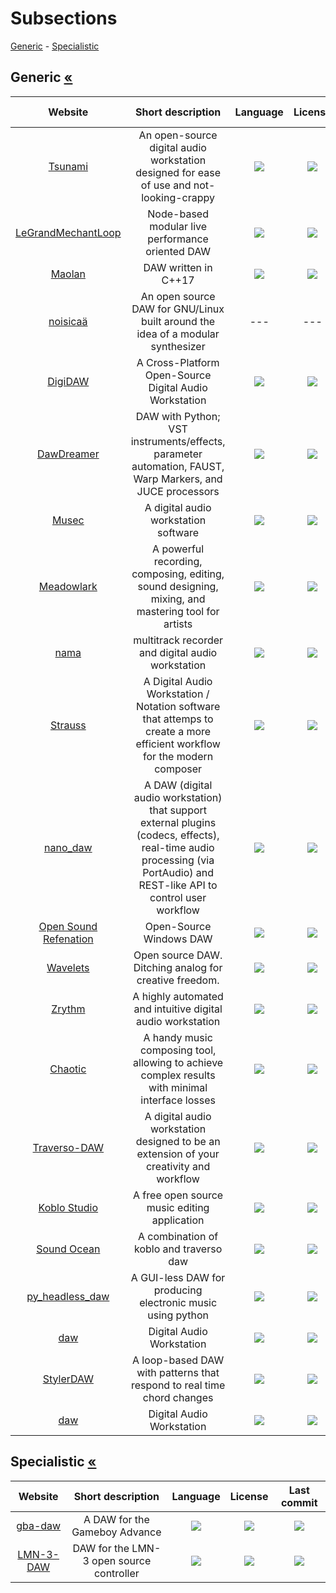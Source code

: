 # Subsections
[Generic](#generic-) - [Specialistic](#specialistic-)


## Generic [«](#subsections)
|Website|Short description|Language|License|Last commit|
|:-:|:-:|:-:|:-:|:-:|
|[Tsunami](https://github.com/momentarylapse/tsunami)|An open-source digital audio workstation designed for ease of use and not-looking-crappy|![](https://img.shields.io/github/languages/top/momentarylapse/tsunami?color=pink&style=flat-square)|![](https://flat.badgen.net/github/license/momentarylapse/tsunami?label=)|![](https://flat.badgen.net/github/last-commit/momentarylapse/tsunami?label=)|
|[LeGrandMechantLoop](http://benjamin.kuperberg.fr/lgml/en)|Node-based modular live performance oriented DAW|![](https://img.shields.io/github/languages/top/benkuper/LeGrandMechantLoop?color=pink&style=flat-square)|![](https://flat.badgen.net/github/license/benkuper/LeGrandMechantLoop?label=)|![](https://flat.badgen.net/github/last-commit/benkuper/LeGrandMechantLoop?label=)|
|[Maolan](https://github.com/maolan/libmaolan)|DAW written in C++17|![](https://img.shields.io/github/languages/top/maolan/libmaolan?color=pink&style=flat-square)|![](https://flat.badgen.net/github/license/maolan/libmaolan?label=)|![](https://flat.badgen.net/github/last-commit/maolan/libmaolan?label=)|
|[noisicaä](https://noisicaa.odahoda.de/)|An open source DAW for GNU/Linux built around the idea of a modular synthesizer|---|---|---|
|[DigiDAW](https://github.com/Dudejoe870/DigiDAW)|A Cross-Platform Open-Source Digital Audio Workstation|![](https://img.shields.io/github/languages/top/Dudejoe870/DigiDAW?color=pink&style=flat-square)|![](https://flat.badgen.net/github/license/Dudejoe870/DigiDAW?label=)|![](https://flat.badgen.net/github/last-commit/Dudejoe870/DigiDAW?label=)|
|[DawDreamer](https://github.com/DBraun/DawDreamer)|DAW with Python; VST instruments/effects, parameter automation, FAUST, Warp Markers, and JUCE processors|![](https://img.shields.io/github/languages/top/DBraun/DawDreamer?color=pink&style=flat-square)|![](https://flat.badgen.net/github/license/DBraun/DawDreamer?label=)|![](https://flat.badgen.net/github/last-commit/DBraun/DawDreamer?label=)|
|[Musec](https://github.com/xris1658/musec)|A digital audio workstation software|![](https://img.shields.io/github/languages/top/xris1658/musec?color=pink&style=flat-square)|![](https://flat.badgen.net/github/license/xris1658/musec?label=)|![](https://flat.badgen.net/github/last-commit/xris1658/musec?label=)|
|[Meadowlark](https://github.com/MeadowlarkDAW/Meadowlark)|A powerful recording, composing, editing, sound designing, mixing, and mastering tool for artists|![](https://img.shields.io/github/languages/top/MeadowlarkDAW/Meadowlark?color=pink&style=flat-square)|![](https://flat.badgen.net/github/license/MeadowlarkDAW/Meadowlark?label=)|![](https://flat.badgen.net/github/last-commit/MeadowlarkDAW/Meadowlark?label=)|
|[nama](https://freeshell.de/~bolangi/cgi1/nama.cgi/00home.html)|multitrack recorder and digital audio workstation|![](https://img.shields.io/github/languages/top/bolangi/nama?color=pink&style=flat-square)|![](https://flat.badgen.net/github/license/bolangi/nama?label=)|![](https://flat.badgen.net/github/last-commit/bolangi/nama?label=)|
|[Strauss](https://github.com/Noahdw/Strauss)|A Digital Audio Workstation / Notation software that attemps to create a more efficient workflow for the modern composer|![](https://img.shields.io/github/languages/top/Noahdw/Strauss?color=pink&style=flat-square)|![](https://flat.badgen.net/github/license/Noahdw/Strauss?label=)|![](https://flat.badgen.net/github/last-commit/Noahdw/Strauss?label=)|
|[nano_daw](https://github.com/abelkevich/nano_daw)|A DAW (digital audio workstation) that support external plugins (codecs, effects), real-time audio processing (via PortAudio) and REST-like API to control user workflow|![](https://img.shields.io/github/languages/top/abelkevich/nano_daw?color=pink&style=flat-square)|![](https://flat.badgen.net/github/license/abelkevich/nano_daw?label=)|![](https://flat.badgen.net/github/last-commit/abelkevich/nano_daw?label=)|
|[Open Sound Refenation](https://github.com/OSRTeam/OpenSoundRefenation)|Open-Source Windows DAW|![](https://img.shields.io/github/languages/top/OSRTeam/OpenSoundRefenation?color=pink&style=flat-square)|![](https://flat.badgen.net/github/license/OSRTeam/OpenSoundRefenation?label=)|![](https://flat.badgen.net/github/last-commit/OSRTeam/OpenSoundRefenation?label=)|
|[Wavelets](https://gitlab.com/epici/wavelets)|Open source DAW. Ditching analog for creative freedom.|![](https://img.shields.io/gitlab/languages/top/epici/wavelets?color=pink&style=flat-square)|![](https://flat.badgen.net/gitlab/license/epici/wavelets?label=)|![](https://flat.badgen.net/gitlab/last-commit/epici/wavelets?label=)|
|[Zrythm](https://www.zrythm.org/)|A highly automated and intuitive digital audio workstation|![](https://img.shields.io/github/languages/top/zrythm/zrythm?color=pink&style=flat-square)|![](https://flat.badgen.net/github/license/zrythm/zrythm?label=)|![](https://flat.badgen.net/github/last-commit/zrythm/zrythm?label=)|
|[Chaotic](https://github.com/dliganov/Chaotic-DAW)|A handy music composing tool, allowing to achieve complex results with minimal interface losses|![](https://img.shields.io/github/languages/top/dliganov/Chaotic-DAW?color=pink&style=flat-square)|![](https://flat.badgen.net/github/license/dliganov/Chaotic-DAW?label=)|![](https://flat.badgen.net/github/last-commit/dliganov/Chaotic-DAW?label=)|
|[Traverso-DAW](https://github.com/rsijrier/Traverso-DAW)|A digital audio workstation designed to be an extension of your creativity and workflow|![](https://img.shields.io/github/languages/top/rsijrier/Traverso-DAW?color=pink&style=flat-square)|![](https://flat.badgen.net/github/license/rsijrier/Traverso-DAW?label=)|![](https://flat.badgen.net/github/last-commit/rsijrier/Traverso-DAW?label=)|
|[Koblo Studio](https://github.com/octodo/koblo_software)|A free open source music editing application|![](https://img.shields.io/github/languages/top/octodo/koblo_software?color=pink&style=flat-square)|![](https://flat.badgen.net/github/license/octodo/koblo_software?label=)|![](https://flat.badgen.net/github/last-commit/octodo/koblo_software?label=)|
|[Sound Ocean](https://github.com/Reaper10/Sound-Ocean)|A combination of koblo and traverso daw|![](https://img.shields.io/github/languages/top/Reaper10/Sound-Ocean?color=pink&style=flat-square)|![](https://flat.badgen.net/github/license/Reaper10/Sound-Ocean?label=)|![](https://flat.badgen.net/github/last-commit/Reaper10/Sound-Ocean?label=)|
|[py_headless_daw](https://github.com/hq9000/py_headless_daw)|A GUI-less DAW for producing electronic music using python|![](https://img.shields.io/github/languages/top/hq9000/py_headless_daw?color=pink&style=flat-square)|![](https://flat.badgen.net/github/license/hq9000/py_headless_daw?label=)|![](https://flat.badgen.net/github/last-commit/hq9000/py_headless_daw?label=)|
|[daw](https://github.com/grc4kd/daw)|Digital Audio Workstation|![](https://img.shields.io/github/languages/top/grc4kd/daw?color=pink&style=flat-square)|![](https://flat.badgen.net/github/license/grc4kd/daw?label=)|![](https://flat.badgen.net/github/last-commit/grc4kd/daw?label=)|
|[StylerDAW](https://github.com/F3DoT48/StylerDAW)|A loop-based DAW with patterns that respond to real time chord changes|![](https://img.shields.io/github/languages/top/F3DoT48/StylerDAW?color=pink&style=flat-square)|![](https://flat.badgen.net/github/license/F3DoT48/StylerDAW?label=)|![](https://flat.badgen.net/github/last-commit/F3DoT48/StylerDAW?label=)|
|[daw](https://github.com/grc4kd/daw)|Digital Audio Workstation|![](https://img.shields.io/github/languages/top/grc4kd/daw?color=pink&style=flat-square)|![](https://flat.badgen.net/github/license/grc4kd/daw?label=)|![](https://flat.badgen.net/github/last-commit/grc4kd/daw?label=)|

## Specialistic [«](#subsections)
|Website|Short description|Language|License|Last commit|
|:-:|:-:|:-:|:-:|:-:|
|[gba-daw](https://github.com/emurray2/gba-daw)|A DAW for the Gameboy Advance|![](https://img.shields.io/github/languages/top/emurray2/gba-daw?color=pink&style=flat-square)|![](https://flat.badgen.net/github/license/emurray2/gba-daw?label=)|![](https://flat.badgen.net/github/last-commit/emurray2/gba-daw?label=)|
|[LMN-3-DAW](https://github.com/FundamentalFrequency)|DAW for the LMN-3 open source controller|![](https://img.shields.io/github/languages/top/FundamentalFrequency/LMN-3-DAW?color=pink&style=flat-square)|![](https://flat.badgen.net/github/license/FundamentalFrequency/LMN-3-DAW?label=)|![](https://flat.badgen.net/github/last-commit/FundamentalFrequency/LMN-3-DAW?label=)|

